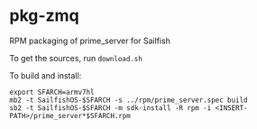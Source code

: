 # pkg-zmq
RPM packaging of prime_server for Sailfish 

To get the sources, run `download.sh`

To build and install:

```
export SFARCH=armv7hl
mb2 -t SailfishOS-$SFARCH -s ../rpm/prime_server.spec build
sb2 -t SailfishOS-$SFARCH -m sdk-install -R rpm -i <INSERT-PATH>/prime_server*$SFARCH.rpm
```

